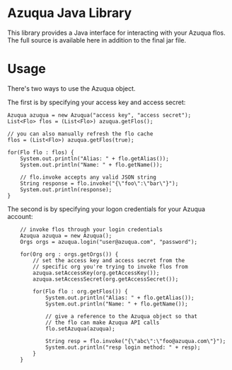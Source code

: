 Azuqua Java Library
===================

This library provides a Java interface for interacting with your Azuqua flos. The full source is available here in addition to the final jar file.

Usage
=====

There's two ways to use the Azuqua object. 

The first is by specifying your access key and access secret:

```
Azuqua azuqua = new Azuqua("access key", "access secret");
List<Flo> flos = (List<Flo>) azuqua.getFlos();

// you can also manually refresh the flo cache
flos = (List<Flo>) azuqua.getFlos(true);
		
for(Flo flo : flos) {
	System.out.println("Alias: " + flo.getAlias());
	System.out.println("Name: " + flo.getName());
	
	// flo.invoke accepts any valid JSON string
	String response = flo.invoke("{\"foo\":\"bar\"}");
	System.out.println(response);
}
```

The second is by specifying your logon credentials for your Azuqua account:

```
	// invoke flos through your login credentials
	Azuqua azuqua = new Azuqua();
	Orgs orgs = azuqua.login("user@azuqua.com", "password");
		
	for(Org org : orgs.getOrgs()) {
		// set the access key and access secret from the 
		// specific org you're trying to invoke flos from
		azuqua.setAccessKey(org.getAccessKey());
		azuqua.setAccessSecret(org.getAccessSecret());
		
		for(Flo flo : org.getFlos()) {
			System.out.println("Alias: " + flo.getAlias());
			System.out.println("Name: " + flo.getName());
			
			// give a reference to the Azuqua object so that 
			// the flo can make Azuqua API calls
			flo.setAzuqua(azuqua);
			
			String resp = flo.invoke("{\"abc\":\"foo@azuqua.com\"}");
			System.out.println("resp login method: " + resp);
		}
	}
```

